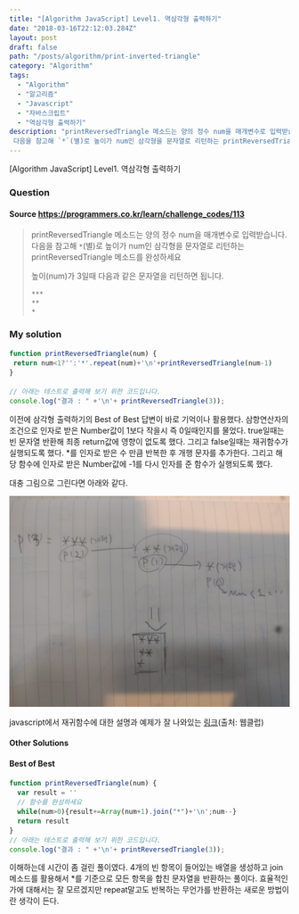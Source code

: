 ```yaml
---
title: "[Algorithm JavaScript] Level1. 역삼각형 출력하기"
date: "2018-03-16T22:12:03.284Z"
layout: post
draft: false
path: "/posts/algorithm/print-inverted-triangle"
category: "Algorithm"
tags:
  - "Algorithm"
  - "알고리즘"
  - "Javascript"
  - "자바스크립트"
  - "역삼각형 출력하기"
description: "printReversedTriangle 메소드는 양의 정수 num을 매개변수로 입력받습니다.
 다음을 참고해 `*`(별)로 높이가 num인 삼각형을 문자열로 리턴하는 printReversedTriangle 메소드를 완성하세요"
---
```


[Algorithm JavaScript] Level1. 역삼각형 출력하기

### Question

#### Source https://programmers.co.kr/learn/challenge_codes/113

> printReversedTriangle 메소드는 양의 정수 num을 매개변수로 입력받습니다.
> 다음을 참고해 `*`(별)로 높이가 num인 삼각형을 문자열로 리턴하는 printReversedTriangle 메소드를 완성하세요
>
> 높이(num)가 3일때 다음과 같은 문자열을 리턴하면 됩니다.
>
> ```
> ***
> **
> *
> ```

### My solution

```javascript
function printReversedTriangle(num) {
 return num<1?'':'*'.repeat(num)+'\n'+printReversedTriangle(num-1)
}

// 아래는 테스트로 출력해 보기 위한 코드입니다.
console.log("결과 : " +'\n'+ printReversedTriangle(3));
```

이전에 삼각형 출력하기의 Best of Best 답변이 바로 기억이나 활용했다. 삼항연산자의 조건으로 인자로 받은 Number값이 1보다 작을시 즉 0일때인지를 물었다. true일때는 빈 문자열 반환해 최종 return값에 영향이 없도록 했다. 그리고 false일때는 재귀함수가 실행되도록 했다. *를 인자로 받은 수 만큼 반복한 후 개행 문자를 추가한다. 그리고 해당 함수에 인자로 받은 Number값에 -1를 다시 인자를 준 함수가 실행되도록 했다.

대충 그림으로 그린다면 아래와 같다.

![그림](./IMG_20180110_185110.jpg)

javascript에서 재귀함수에 대한 설명과 예제가 잘 나와있는 [링크](http://webclub.tistory.com/72)(출처: 웹클럽)

#### Other Solutions

#### Best of Best

```javascript
function printReversedTriangle(num) {
  var result = ''
  // 함수를 완성하세요
  while(num>0){result+=Array(num+1).join("*")+'\n';num--}
  return result
}
// 아래는 테스트로 출력해 보기 위한 코드입니다.
console.log("결과 : " +'\n'+ printReversedTriangle(3));
```

이해하는데 시간이 좀 걸린 풀이였다. 4개의 빈 항목이 들어있는 배열을 생성하고 join메소드를 활용해서 *를 기준으로 모든 항목을 합친 문자열을 반환하는 풀이다. 효율적인가에 대해서는 잘 모르겠지만 repeat말고도 반복하는 무언가를 반환하는 새로운 방법이란 생각이 든다.